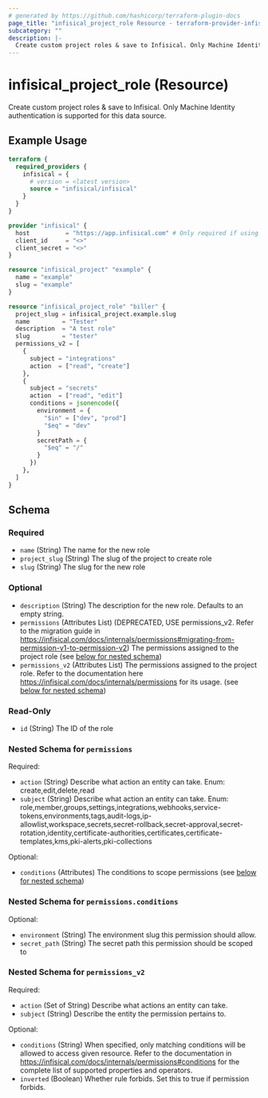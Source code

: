 ```yaml
---
# generated by https://github.com/hashicorp/terraform-plugin-docs
page_title: "infisical_project_role Resource - terraform-provider-infisical"
subcategory: ""
description: |-
  Create custom project roles & save to Infisical. Only Machine Identity authentication is supported for this data source.
---
```


# infisical_project_role (Resource)

Create custom project roles & save to Infisical. Only Machine Identity authentication is supported for this data source.

## Example Usage

```terraform
terraform {
  required_providers {
    infisical = {
      # version = <latest version>
      source = "infisical/infisical"
    }
  }
}

provider "infisical" {
  host          = "https://app.infisical.com" # Only required if using self hosted instance of Infisical, default is https://app.infisical.com
  client_id     = "<>"
  client_secret = "<>"
}

resource "infisical_project" "example" {
  name = "example"
  slug = "example"
}

resource "infisical_project_role" "biller" {
  project_slug = infisical_project.example.slug
  name         = "Tester"
  description  = "A test role"
  slug         = "tester"
  permissions_v2 = [
    {
      subject = "integrations"
      action  = ["read", "create"]
    },
    {
      subject = "secrets"
      action  = ["read", "edit"]
      conditions = jsonencode({
        environment = {
          "$in" = ["dev", "prod"]
          "$eq" = "dev"
        }
        secretPath = {
          "$eq" = "/"
        }
      })
    },
  ]
}
```

<!-- schema generated by tfplugindocs -->
## Schema

### Required

- `name` (String) The name for the new role
- `project_slug` (String) The slug of the project to create role
- `slug` (String) The slug for the new role

### Optional

- `description` (String) The description for the new role. Defaults to an empty string.
- `permissions` (Attributes List) (DEPRECATED, USE permissions_v2. Refer to the migration guide in https://infisical.com/docs/internals/permissions#migrating-from-permission-v1-to-permission-v2) The permissions assigned to the project role (see [below for nested schema](#nestedatt--permissions))
- `permissions_v2` (Attributes List) The permissions assigned to the project role. Refer to the documentation here https://infisical.com/docs/internals/permissions for its usage. (see [below for nested schema](#nestedatt--permissions_v2))

### Read-Only

- `id` (String) The ID of the role

<a id="nestedatt--permissions"></a>
### Nested Schema for `permissions`

Required:

- `action` (String) Describe what action an entity can take. Enum: create,edit,delete,read
- `subject` (String) Describe what action an entity can take. Enum: role,member,groups,settings,integrations,webhooks,service-tokens,environments,tags,audit-logs,ip-allowlist,workspace,secrets,secret-rollback,secret-approval,secret-rotation,identity,certificate-authorities,certificates,certificate-templates,kms,pki-alerts,pki-collections

Optional:

- `conditions` (Attributes) The conditions to scope permissions (see [below for nested schema](#nestedatt--permissions--conditions))

<a id="nestedatt--permissions--conditions"></a>
### Nested Schema for `permissions.conditions`

Optional:

- `environment` (String) The environment slug this permission should allow.
- `secret_path` (String) The secret path this permission should be scoped to



<a id="nestedatt--permissions_v2"></a>
### Nested Schema for `permissions_v2`

Required:

- `action` (Set of String) Describe what actions an entity can take.
- `subject` (String) Describe the entity the permission pertains to.

Optional:

- `conditions` (String) When specified, only matching conditions will be allowed to access given resource. Refer to the documentation in https://infisical.com/docs/internals/permissions#conditions for the complete list of supported properties and operators.
- `inverted` (Boolean) Whether rule forbids. Set this to true if permission forbids.
